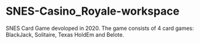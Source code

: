 # SNES-Casino_Royale-workspace
SNES Card Game devoloped in 2020. The game consists of 4 card games: BlackJack, Solitaire, Texas HoldEm and Belote.
